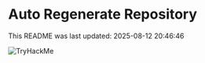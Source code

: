 # Auto Regenerate Repository

This README was last updated: 2025-08-12 20:46:46

 ![TryHackMe](https://tryhackme.com/badge/533634)
